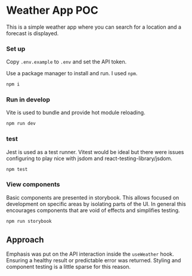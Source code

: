 # Weather App POC

This is a simple weather app where you can search for a location and a forecast is displayed.

### Set up

Copy `.env.example` to `.env` and set the API token.

Use a package manager to install and run. I used `npm`.

```bash
npm i
```

### Run in develop

Vite is used to bundle and provide hot module reloading.

```bash
npm run dev
```

### test

Jest is used as a test runner. Vitest would be ideal but there were issues configuring to play nice with jsdom and react-testing-library/jsdom.

```bash
npm test
```

### View components

Basic components are presented in storybook. This allows focused on development on specific areas by isolating parts of the UI. In general this encourages components that are void of effects and simplifies testing.

```bash
npm run storybook
```

## Approach

Emphasis was put on the API interaction inside the `useWeather` hook. Ensuring a healthy result or predictable error was returned. Styling and component testing is a little sparse for this reason.


